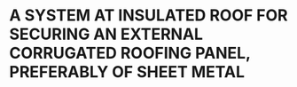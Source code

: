 # A SYSTEM AT INSULATED ROOF FOR SECURING AN EXTERNAL CORRUGATED ROOFING PANEL, PREFERABLY OF SHEET METAL